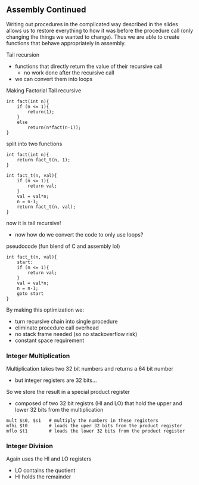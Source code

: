 ## Assembly Continued

Writing out procedures in the complicated way described in the slides allows us to restore everything to how it was before the procedure call (only changing the things we wanted to change). Thus we are able to create functions that behave appropriately in assembly.

Tail recursion
- functions that directly return the value of their recursive call
    - no work done after the recursive call
- we can convert them into loops

Making Factorial Tail recursive

```
int fact(int n){
    if (n <= 1){
        return(1);
    }
    else 
        return(n*fact(n-1));
}
```

split into two functions

```
int fact(int n){
    return fact_t(n, 1);
}

int fact_t(n, val){
    if (n <= 1){
        return val;
    }
    val = val*n;
    n = n-1;
    return fact_t(n, val);
}
```

now it is tail recursive!
- now how do we convert the code to only use loops?

pseudocode (fun blend of C and assembly lol)
```
int fact_t(n, val){
    start:
    if (n <= 1){
        return val;
    }
    val = val*n;
    n = n-1;
    goto start
}
```

By making this optimization we:
- turn recursive chain into single procedure
- eliminate procedure call overhead
- no stack frame needed (so no stackoverflow risk)
- constant space requirement

### Integer Multiplication

Multiplication takes two 32 bit numbers and returns a 64 bit number
- but integer registers are 32 bits...

So we store the result in a special product register
- composed of two 32 bit registrs (HI and LO) that hold the upper and lower 32 bits from the multiplication

```
mult $s0, $s1   # multiply the numbers in these registers
mfhi $t0        # loads the uper 32 bits from the product register
mflo $t1        # loads the lower 32 bits from the product register
```

### Integer Division

Again uses the HI and LO registers
- LO contains the quotient
- HI holds the remainder









